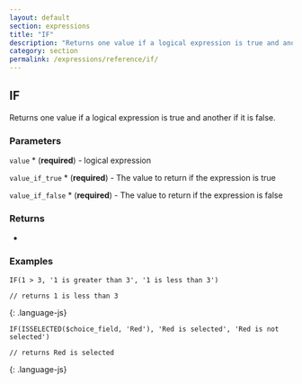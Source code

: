 ```yaml
---
layout: default
section: expressions
title: "IF"
description: "Returns one value if a logical expression is true and another if it is false."
category: section
permalink: /expressions/reference/if/
---
```


## IF

Returns one value if a logical expression is true and another if it is false.

### Parameters

`value` * (__required__) - logical expression

`value_if_true` * (__required__) - The value to return if the expression is true

`value_if_false` * (__required__) - The value to return if the expression is false

### Returns

*

### Examples

~~~
IF(1 > 3, '1 is greater than 3', '1 is less than 3')

// returns 1 is less than 3
~~~
{: .language-js}


~~~
IF(ISSELECTED($choice_field, 'Red'), 'Red is selected', 'Red is not selected')

// returns Red is selected
~~~
{: .language-js}
